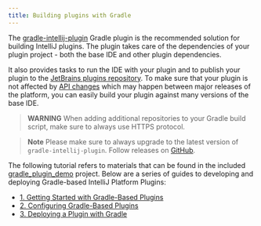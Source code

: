 ```yaml
---
title: Building plugins with Gradle
---
```


The [gradle-intellij-plugin](https://github.com/JetBrains/gradle-intellij-plugin) Gradle plugin is the recommended solution for building IntelliJ plugins. 
The plugin takes care of the dependencies of your plugin project - both the base IDE and other plugin dependencies.

It also provides tasks to run the IDE with your plugin and to publish your plugin to the [JetBrains plugins repository](/plugin_repository/index.md). 
To make sure that your plugin is not affected by [API changes](/reference_guide/api_changes/api_changes_list.md) which may happen between major releases of the platform, you can easily build your plugin against many versions of the base IDE.

> **WARNING** When adding additional repositories to your Gradle build script, make sure to always use HTTPS protocol.

> **Note** Please make sure to always upgrade to the latest version of `gradle-intellij-plugin`.
Follow releases on [GitHub](https://github.com/JetBrains/gradle-intellij-plugin/releases). 
 
The following tutorial refers to materials that can be found in the included [gradle_plugin_demo](https://github.com/JetBrains/intellij-sdk-docs/tree/master/code_samples/gradle_plugin_demo) project. 
Below are a series of guides to developing and deploying Gradle-based IntelliJ Platform Plugins:  
*  [1. Getting Started with Gradle-Based Plugins](build_system/prerequisites.md)
*  [2. Configuring Gradle-Based Plugins](build_system/gradle_guide.md)
*  [3. Deploying a Plugin with Gradle](build_system/deployment.md)
